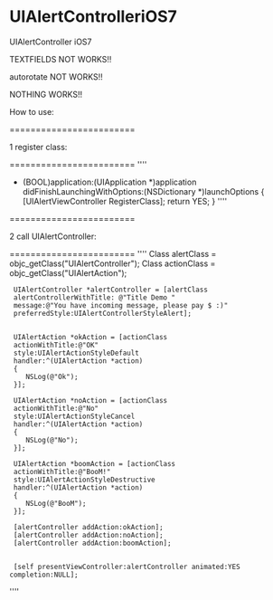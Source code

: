 # UIAlertControlleriOS7
UIAlertController iOS7

TEXTFIELDS NOT WORKS!!

autorotate NOT WORKS!!

NOTHING WORKS!!

 
 How to use:

 ========================

 1  register class:

 ========================
 ''''
 - (BOOL)application:(UIApplication *)application didFinishLaunchingWithOptions:(NSDictionary *)launchOptions {
    [UIAlertViewController RegisterClass];
    return YES;
 }
 ''''

 ========================

 2 call UIAlertController:

 ========================
 ''''
     Class alertClass = objc_getClass("UIAlertController");
     Class actionClass = objc_getClass("UIAlertAction");
     
     UIAlertController *alertController = [alertClass
     alertControllerWithTitle: @"Title Demo "
     message:@"You have incoming message, please pay $ :)"
     preferredStyle:UIAlertControllerStyleAlert];
     
     
     UIAlertAction *okAction = [actionClass
     actionWithTitle:@"OK"
     style:UIAlertActionStyleDefault
     handler:^(UIAlertAction *action)
     {
        NSLog(@"Ok");
     }];
 
     UIAlertAction *noAction = [actionClass
     actionWithTitle:@"No"
     style:UIAlertActionStyleCancel
     handler:^(UIAlertAction *action)
     {
        NSLog(@"No");
     }];
 
     UIAlertAction *boomAction = [actionClass
     actionWithTitle:@"BooM!"
     style:UIAlertActionStyleDestructive
     handler:^(UIAlertAction *action)
     {
        NSLog(@"BooM");
     }];
     
     [alertController addAction:okAction];
     [alertController addAction:noAction];
     [alertController addAction:boomAction];
     
     
     [self presentViewController:alertController animated:YES completion:NULL];
 
''''